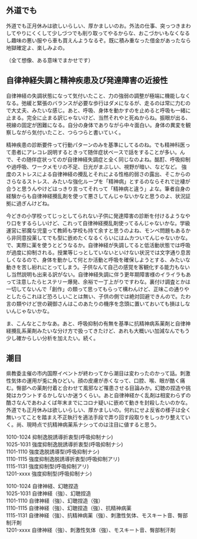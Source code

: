 ﻿## 外道でも

外道でも正月休みは欲しいらしい、厚かましいのお。外法の仕事、突っつきまわしてやりにくくして少しづつでも削り取ってやるからな、おこづかいもなくなるし趣味の悪い服やら車も買えんようなるぞ。既に積み重なった借金があったなら地獄確定よ、楽しみよの。

（全て想像、ある意味でまかせです）


## 自律神経失調と精神疾患及び発達障害の近接性

自律神経の失調状態になって気付いたこと、力の強弱の調整が極端に機能しなくなる。弛緩と緊張のバランスが必要な歩行はダメになるが、走るのは常に力むので大丈夫、みたいな感じ。あと、呼吸、身体を動かすのを止めると呼吸も一緒に止まる。完全に止まる訳じゃないけど、当然それやと死ぬからね。振眼が出る、視線の固定が困難になる。自分の身体でありながら中々面白い。身体の異変を観察しながら気付いたこと、つらつらと書いていく。

精神疾患の診断要件って行動パターンのみを基準にしてるのね。でも精神科医って患者にアレコレ説明するときって随伴症状ベースで話をすることが多い。んで、その随伴症状ってのが自律神経失調症と全く同じなのよね。酩酊、呼吸抑制や過呼吸、ワークメモリの不足、日光がまぶしい、視野が暗い、などなど。
強度のストレスによる自律神経の攪乱とそれによる性格的弱さの露出、そこからのさらなるストレス、みたいな強化ループを「精神病」とするのならそれで辻褄が合うと思うんやけどはっきり言ってそれって「精神病と違う」よな。筆者自身の経験からも自律神経攪乱剤を使って悪さしてんじゃないかなと思うのよ、状況証拠に過ぎんけどね。

今どきの小学校ってじっとしてられない子供に発達障害の診断を付けるようなやり口をするらしいけど、これって自律神経攪乱剤使ってるんじゃないかな。学級運営に邪魔な児童って教師も学校も持て余すと思うのよね、モンペ問題もあるから非同意投薬してでも型に嵌めたくなるくらいにはムカついてんじゃないかな。で、実際に薬を使うとどうなるか。自律神経が失調してると低活動状態では呼吸が過度に抑制される。授業等じっとしていないといけない状況では文字通り息苦しくなるので、身体を動かして何とか活動と呼吸を確保しようとする、みたいな動きを苦し紛れにとってしまう。子供なんて自己の感覚を客観化する能力もないし当然説明も出来る訳がない。自律神経失調に伴う更年期障害様のイライラもあって注意したらヒステリー爆発、余裕で一丁上がりですわな。裏付け調査とかは一切してないんで「創作」の類って思ってもらって構わんけど、正味この通りやとしたらこれほど恐ろしいことは無い、子供の側では絶対回避できんので。たわ言の類やけど世の親御さんはこのあたりの機序を念頭に置いておいても損はしないんじゃないかな。

ま、こんなとこかなあ。あと、呼吸抑制の有無を基準に抗精神病系薬剤と自律神経攪乱系薬剤みたいな分け方で扱ってきたけど、あれも大概いい加減なんでもう少し確からしい分析を加えたい。続く。


## 潮目

県教委主催の市内国際イベントが終わってから潮目は変わったのかって話。刺激性気体の運用が兎に角ひどい。顔の皮膚が赤くなって、口腔、喉、眼が酷く痛む。臀部への薬剤付着と合わせて風邪など罹患させる目論みか。幻聴の捏造や挑発はカウントするかしないか迷うくらい。あと自律神経かく乱剤は相変わらずの酷さなんであわよくば年末までにコロナ疑いに嵌めて動きを封殺したいのかな。外道でも正月休みは欲しいらしい、厚かましいの。何れにせよ反省の様子は全く無いってことを踏まえ不正執行を適法手段で弄り回す段取りをしっかり整えていく。尚、現時点で抗精神病薬系ナシってのは注目に値すると思う。

1010-1024 抑制逸脱誘導折衷型(呼吸抑制ナシ)<br>
1025-1031 強度抑制逸脱誘導折衷型(呼吸抑制ナシ)<br>
1101-1110 強度逸脱誘導型(呼吸抑制ナシ)<br>
1110-1115 強度抑制逸脱誘導折衷型(呼吸抑制アリ)<br>
1115-1131 強度抑制型(呼吸抑制アリ)<br>
1201-xxxx 強度抑制型(呼吸抑制ナシ)<br>

1010-1024 自律神経、幻聴捏造<br>
1025-1031 自律神経（強）、幻聴捏造<br>
1101-1110 自律神経（強）、幻聴捏造（強）<br>
1110-1115 自律神経（強）、幻聴捏造（強）、抗精神病薬<br>
1115-1131 自律神経（強）、抗精神病薬（強）、刺激性気体、モスキート音、臀部制汗剤<br>
1201-xxxx 自律神経（強）、刺激性気体（強）、モスキート音、臀部制汗剤<br>
